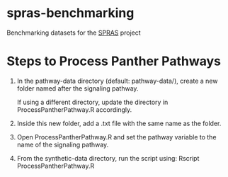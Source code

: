 # spras-benchmarking
Benchmarking datasets for the [SPRAS](https://github.com/Reed-CompBio/spras) project

# Steps to Process Panther Pathways
1.	In the pathway-data directory (default: pathway-data/), create a new folder named after the signaling pathway.

    If using a different directory, update the directory in ProcessPantherPathway.R accordingly.

2.	Inside this new folder, add a .txt file with the same name as the folder.
3.	Open ProcessPantherPathway.R and set the pathway variable to the name of the signaling pathway.
4.	From the synthetic-data directory, run the script using: Rscript ProcessPantherPathway.R
